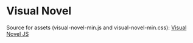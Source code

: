 # Visual Novel
Source for assets (visual-novel-min.js and visual-novel-min.css):
  [Visual Novel JS](https://visualnovel.js.org/)